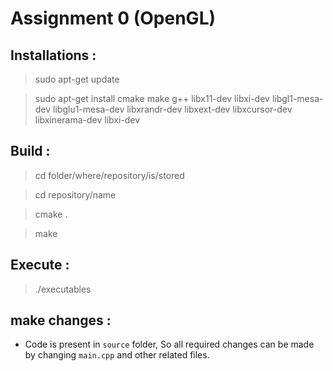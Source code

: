 # Assignment 0 (OpenGL)
## Installations :
> sudo apt-get update

> sudo apt-get install cmake make g++ libx11-dev libxi-dev libgl1-mesa-dev libglu1-mesa-dev libxrandr-dev libxext-dev libxcursor-dev libxinerama-dev libxi-dev

## Build :
> cd folder/where/repository/is/stored

> cd repository/name

> cmake .

> make

## Execute :
> ./executables

## make changes :
- Code is present in `source` folder, So all required changes can be made by changing `main.cpp` and other related files.
